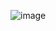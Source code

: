 ![image](https://github.com/danilocrsou/projForms/assets/136595211/999cbffb-4ddb-40f3-89bf-dd15a9de222f)
